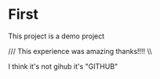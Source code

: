 # First

 This project is  a demo project

/// This experience was amazing thanks!!!! \\\\

I think it's not gihub it's "GITHUB"
